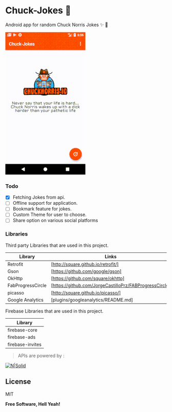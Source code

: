 Chuck-Jokes :rocket:
===========
Android app for random Chuck Norris Jokes :sparkles: :tada:

![](./screenshots/screen_recording.gif)

### Todo


- [x] Fetching Jokes from api.
- [ ] Offline support for application.
- [ ] Bookmark feature for jokes.
- [ ] Custom Theme for user to choose.
- [ ] Share option on various social platforms

### Libraries

Third party Libraries that are used in this project.

| Library | Links |
| ------ | ------ |
| Retrofit | [http://square.github.io/retrofit/] |
| Gson | [https://github.com/google/gson] |
| OkHttp | [https://github.com/square/okhttp] |
| FabProgressCircle | [https://github.com/JorgeCastilloPrz/FABProgressCircle] |
| picasso | [http://square.github.io/picasso/] |
| Google Analytics | [plugins/googleanalytics/README.md] |


Firebase Libraries that are used in this project.

| Library |
| ------ |
| firebase-core |
| firebase-ads |
| firebase-invites |


> APIs are powered by :

[![N|Solid](https://assets.chucknorris.host/img/avatar/chuck-norris.png)](https://api.chucknorris.io/)


License
----

MIT


**Free Software, Hell Yeah!**
